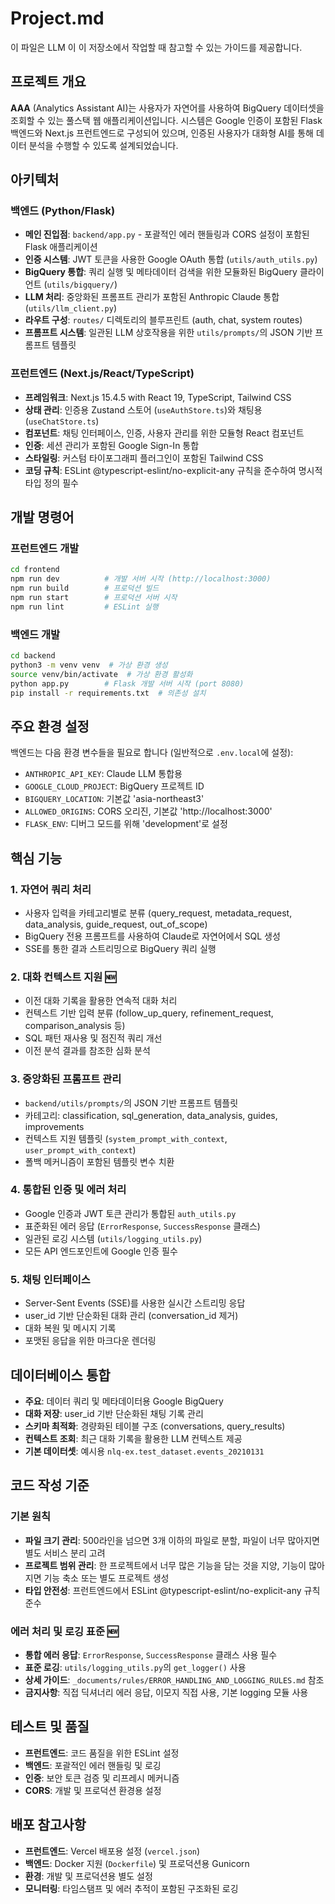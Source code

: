 # Project.md

이 파일은 LLM 이 이 저장소에서 작업할 때 참고할 수 있는 가이드를 제공합니다.

## 프로젝트 개요

**AAA** (Analytics Assistant AI)는 사용자가 자연어를 사용하여 BigQuery 데이터셋을 조회할 수 있는 풀스택 웹 애플리케이션입니다. 시스템은 Google 인증이 포함된 Flask 백엔드와 Next.js 프런트엔드로 구성되어 있으며, 인증된 사용자가 대화형 AI를 통해 데이터 분석을 수행할 수 있도록 설계되었습니다.

## 아키텍처

### 백엔드 (Python/Flask)
- **메인 진입점**: `backend/app.py` - 포괄적인 에러 핸들링과 CORS 설정이 포함된 Flask 애플리케이션
- **인증 시스템**: JWT 토큰을 사용한 Google OAuth 통합 (`utils/auth_utils.py`)
- **BigQuery 통합**: 쿼리 실행 및 메타데이터 검색을 위한 모듈화된 BigQuery 클라이언트 (`utils/bigquery/`)
- **LLM 처리**: 중앙화된 프롬프트 관리가 포함된 Anthropic Claude 통합 (`utils/llm_client.py`)
- **라우트 구성**: `routes/` 디렉토리의 블루프린트 (auth, chat, system routes)
- **프롬프트 시스템**: 일관된 LLM 상호작용을 위한 `utils/prompts/`의 JSON 기반 프롬프트 템플릿

### 프런트엔드 (Next.js/React/TypeScript)
- **프레임워크**: Next.js 15.4.5 with React 19, TypeScript, Tailwind CSS
- **상태 관리**: 인증용 Zustand 스토어 (`useAuthStore.ts`)와 채팅용 (`useChatStore.ts`)
- **컴포넌트**: 채팅 인터페이스, 인증, 사용자 관리를 위한 모듈형 React 컴포넌트
- **인증**: 세션 관리가 포함된 Google Sign-In 통합
- **스타일링**: 커스텀 타이포그래피 플러그인이 포함된 Tailwind CSS
- **코딩 규칙**: ESLint @typescript-eslint/no-explicit-any 규칙을 준수하여 명시적 타입 정의 필수

## 개발 명령어

### 프런트엔드 개발
```bash
cd frontend
npm run dev          # 개발 서버 시작 (http://localhost:3000)
npm run build        # 프로덕션 빌드
npm run start        # 프로덕션 서버 시작
npm run lint         # ESLint 실행
```

### 백엔드 개발
```bash
cd backend
python3 -m venv venv  # 가상 환경 생성
source venv/bin/activate  # 가상 환경 활성화
python app.py        # Flask 개발 서버 시작 (port 8080)
pip install -r requirements.txt  # 의존성 설치
```

## 주요 환경 설정

백엔드는 다음 환경 변수들을 필요로 합니다 (일반적으로 `.env.local`에 설정):
- `ANTHROPIC_API_KEY`: Claude LLM 통합용
- `GOOGLE_CLOUD_PROJECT`: BigQuery 프로젝트 ID
- `BIGQUERY_LOCATION`: 기본값 'asia-northeast3'
- `ALLOWED_ORIGINS`: CORS 오리진, 기본값 'http://localhost:3000'
- `FLASK_ENV`: 디버그 모드를 위해 'development'로 설정

## 핵심 기능

### 1. 자연어 쿼리 처리
- 사용자 입력을 카테고리별로 분류 (query_request, metadata_request, data_analysis, guide_request, out_of_scope)
- BigQuery 전용 프롬프트를 사용하여 Claude로 자연어에서 SQL 생성
- SSE를 통한 결과 스트리밍으로 BigQuery 쿼리 실행

### 2. 대화 컨텍스트 지원 🆕
- 이전 대화 기록을 활용한 연속적 대화 처리
- 컨텍스트 기반 입력 분류 (follow_up_query, refinement_request, comparison_analysis 등)
- SQL 패턴 재사용 및 점진적 쿼리 개선
- 이전 분석 결과를 참조한 심화 분석

### 3. 중앙화된 프롬프트 관리
- `backend/utils/prompts/`의 JSON 기반 프롬프트 템플릿
- 카테고리: classification, sql_generation, data_analysis, guides, improvements
- 컨텍스트 지원 템플릿 (`system_prompt_with_context`, `user_prompt_with_context`)
- 폴백 메커니즘이 포함된 템플릿 변수 치환

### 4. 통합된 인증 및 에러 처리
- Google 인증과 JWT 토큰 관리가 통합된 `auth_utils.py`
- 표준화된 에러 응답 (`ErrorResponse`, `SuccessResponse` 클래스)
- 일관된 로깅 시스템 (`utils/logging_utils.py`)
- 모든 API 엔드포인트에 Google 인증 필수

### 5. 채팅 인터페이스
- Server-Sent Events (SSE)를 사용한 실시간 스트리밍 응답
- user_id 기반 단순화된 대화 관리 (conversation_id 제거)
- 대화 복원 및 메시지 기록
- 포맷된 응답을 위한 마크다운 렌더링

## 데이터베이스 통합

- **주요**: 데이터 쿼리 및 메타데이터용 Google BigQuery
- **대화 저장**: user_id 기반 단순화된 채팅 기록 관리
- **스키마 최적화**: 경량화된 테이블 구조 (conversations, query_results)
- **컨텍스트 조회**: 최근 대화 기록을 활용한 LLM 컨텍스트 제공
- **기본 데이터셋**: 예시용 `nlq-ex.test_dataset.events_20210131`

## 코드 작성 기준

### 기본 원칙
- **파일 크기 관리**: 500라인을 넘으면 3개 이하의 파일로 분할, 파일이 너무 많아지면 별도 서비스 분리 고려
- **프로젝트 범위 관리**: 한 프로젝트에서 너무 많은 기능을 담는 것을 지양, 기능이 많아지면 기능 축소 또는 별도 프로젝트 생성
- **타입 안전성**: 프런트엔드에서 ESLint @typescript-eslint/no-explicit-any 규칙 준수

### 에러 처리 및 로깅 표준 🆕
- **통합 에러 응답**: `ErrorResponse`, `SuccessResponse` 클래스 사용 필수
- **표준 로깅**: `utils/logging_utils.py`의 `get_logger()` 사용
- **상세 가이드**: `_documents/rules/ERROR_HANDLING_AND_LOGGING_RULES.md` 참조
- **금지사항**: 직접 딕셔너리 에러 응답, 이모지 직접 사용, 기본 logging 모듈 사용

## 테스트 및 품질

- **프런트엔드**: 코드 품질을 위한 ESLint 설정
- **백엔드**: 포괄적인 에러 핸들링 및 로깅
- **인증**: 보안 토큰 검증 및 리프레시 메커니즘
- **CORS**: 개발 및 프로덕션 환경용 설정

## 배포 참고사항

- **프런트엔드**: Vercel 배포용 설정 (`vercel.json`)
- **백엔드**: Docker 지원 (`Dockerfile`) 및 프로덕션용 Gunicorn
- **환경**: 개발 및 프로덕션용 별도 설정
- **모니터링**: 타임스탬프 및 에러 추적이 포함된 구조화된 로깅